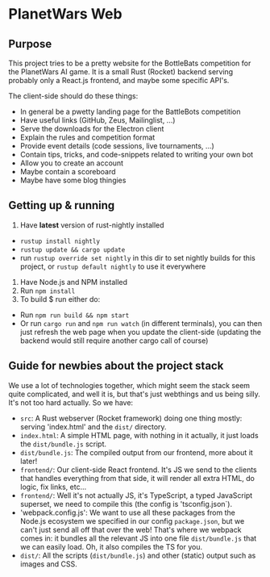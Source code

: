 # PlanetWars Web

## Purpose

This project tries to be a pretty website for the BottleBats competition for the PlanetWars AI game. It is a small Rust (Rocket) backend serving probably only a React.js frontend, and maybe some specific API's.

The client-side should do these things:

- In general be a pwetty landing page for the BattleBots competition
- Have useful links (GitHub, Zeus, Mailinglist, ...)
- Serve the downloads for the Electron client
- Explain the rules and competition format
- Provide event details (code sessions, live tournaments, ...)
- Contain tips, tricks, and code-snippets related to writing your own bot
- Allow you to create an account
- Maybe contain a scoreboard
- Maybe have some blog thingies

## Getting up & running

1. Have **latest** version of rust-nightly installed
- `rustup install nightly`
- `rustup update && cargo update`
- run `rustup override set nightly` in this dir to set nightly builds for this project, or `rustup default nightly` to use it everywhere
1. Have Node.js and NPM installed
1. Run `npm install`
1. To build $ run either do:
- Run `npm run build && npm start`
- Or run `cargo run` and `npm run watch` (in different terminals), you can then just refresh the web page when you update the client-side (updating the backend would still require another cargo call of course)

## Guide for newbies about the project stack

We use a lot of technologies together, which might seem the stack seem quite complicated, and well it is, but that's just webthings and us being silly. It's not too hard actually. So we have:

- `src`: A Rust webserver (Rocket framework) doing one thing mostly: serving 'index.html' and the `dist/` directory.
- `index.html`: A simple HTML page, with nothing in it actually, it just loads the `dist/bundle.js` script.
- `dist/bundle.js`: The compiled output from our frontend, more about it later!
- `frontend/`: Our client-side React frontend. It's JS we send to the clients that handles everything from that side, it will render all extra HTML, do logic, fix links, etc...
- `frontend/`: Well it's not actually JS, it's TypeScript, a typed JavaScript superset, we need to compile this (the config is 'tsconfig.json`).
- 'webpack.config.js': We want to use all these packages from the Node.js ecosystem we specified in our config `package.json`, but we can't just send all off that over the web! That's where we webpack comes in: it bundles all the relevant JS into one file `dist/bundle.js` that we can easily load. Oh, it also compiles the TS for you.
- `dist/`: All the scripts (`dist/bundle.js`) and other (static) output such as images and CSS.

